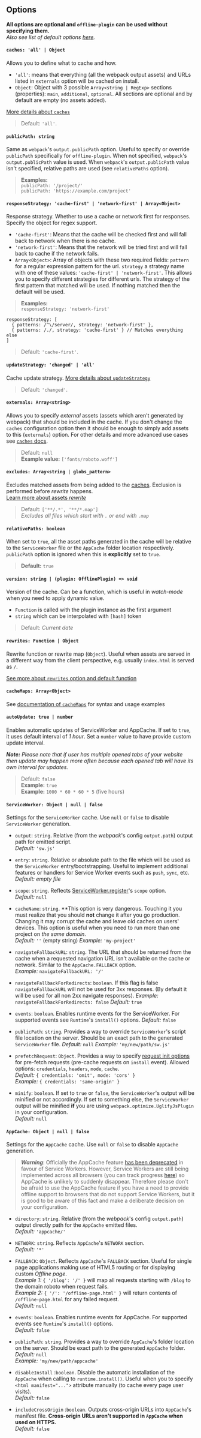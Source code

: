 ## Options

**All options are optional and `offline-plugin` can be used without specifying them.**  
_Also see list of default options [here](https://github.com/NekR/offline-plugin/blob/master/src/index.js#L17)._

#### `caches: 'all' | Object`

Allows you to define what to cache and how.

* `'all'`: means that everything (all the webpack output assets) and URLs listed in `externals` option will be cached on install.
* `Object`: Object with 3 possible `Array<string | RegExp>` sections (properties): `main`, `additional`, `optional`. All sections are optional and by default are empty (no assets added).

[More details about `caches`](caches.md)

> Default: `'all'`.

#### `publicPath: string`

Same as `webpack`'s `output.publicPath` option. Useful to specify or override `publicPath` specifically for `offline-plugin`. When not specified, `webpack`'s `output.publicPath` value is used. When `webpack`'s `output.publicPath` value isn't specified, relative paths are used (see `relativePaths` option).

> __Examples:__  
`publicPath: '/project/'`  
`publicPath: 'https://example.com/project'`  

#### `responseStrategy: 'cache-first' | 'network-first' | Array<Object>`
Response strategy. Whether to use a cache or network first for responses. Specify the object for regex support.

* `'cache-first'`: Means that the cache will be checked first and will fall back to network when there is no cache.
* `'network-first'`: Means that the network will be tried first and will fall back to cache if the network fails.
* `Array<Object>`: Array of objects with these two required fields: `pattern` for a regular expression pattern for the url. `strategy` a strategy name with one of these values: `'cache-first' | 'network-first'`. This allows you to specify different strategies for different urls. The strategy of the first pattern that matched will be used. If nothing matched then the default will be used.

> __Examples:__  
`responseStrategy: 'network-first'`
```
responseStrategy: [
  { patterns: /^\/server/, strategy: 'network-first' },
  { patterns: /./, strategy: 'cache-first' } // Matches everything else
]
```

> Default: `'cache-first'`.

#### `updateStrategy: 'changed' | 'all'`
Cache update strategy. [More details about `updateStrategy`](update-strategies.md)  
> Default: `'changed'`.

#### `externals: Array<string>`
Allows you to specify _external_ assets (assets which aren't generated by webpack) that should be included in the cache. If you don't change the `caches` configuration option then it should be enough to simply add assets to this (`externals`) option. For other details and more advanced use cases see [`caches` docs](caches.md).

> Default: `null`  
> **Example value:** `['fonts/roboto.woff']`

#### `excludes: Array<string | globs_pattern>`
Excludes matched assets from being added to the [caches](https://github.com/NekR/offline-plugin#caches-all--object). Exclusion is performed before _rewrite_ happens.  
[Learn more about assets _rewrite_](docs/rewrite.md)

> Default: `['**/.*', '**/*.map']`  
> _Excludes all files which start with `.` or end with `.map`_

#### `relativePaths: boolean`
When set to `true`, all the asset paths generated in the cache will be relative to the `ServiceWorker` file or the `AppCache` folder location respectively.  
`publicPath` option is ignored when this is **explicitly** set to `true`.
> **Default:** `true`

#### `version: string | (plugin: OfflinePlugin) => void`
Version of the cache. Can be a function, which is useful in _watch-mode_ when you need to apply dynamic value.

* `Function` is called with the plugin instance as the first argument
* `string` which can be interpolated with `[hash]` token

> Default: _Current date_

#### `rewrites: Function | Object`

Rewrite function or rewrite map (`Object`). Useful when assets are served in a different way from the client perspective, e.g. usually `index.html` is served as `/`.

[See more about `rewrites` option and default function](rewrite.md)

#### `cacheMaps: Array<Object>`

See [documentation of `cacheMaps`](cache-maps.md) for syntax and usage examples

#### `autoUpdate: true | number`

Enables automatic updates of ServiceWorker and AppCache. If set to `true`, it uses default interval of _1 hour_. Set a `number` value to have provide custom update interval.

_**Note:** Please note that if user has multiple opened tabs of your website then update may happen more often because each opened tab will have its own interval for updates._

> Default: `false`  
> **Example:** `true`  
> **Example:** `1000 * 60 * 60 * 5` (five hours)

#### `ServiceWorker: Object | null | false`

Settings for the `ServiceWorker` cache. Use `null` or `false` to disable `ServiceWorker` generation.

* `output`: `string`. Relative (from the _webpack_'s config `output.path`) output path for emitted script.  
_Default:_ `'sw.js'`

* `entry`: `string`. Relative or absolute path to the file which will be used as the `ServiceWorker` entry/bootstrapping. Useful to implement additional features or handlers for Service Worker events such as `push`, `sync`, etc.  
_Default:_ _empty file_

* `scope`: `string`. Reflects [ServiceWorker.register](https://developer.mozilla.org/en-US/docs/Web/API/ServiceWorkerContainer/register)'s `scope` option.  
_Default:_ `null`

* `cacheName`: `string`. **This option is very dangerous. Touching it you must realize that you should **not** change it after you go production. Changing it may corrupt the cache and leave old caches on users' devices. This option is useful when you need to run more than one project on _the same domain_.  
_Default:_ _`''`_ (empty string)
_Example:_ `'my-project'`

* `navigateFallbackURL`: `string`. The URL that should be returned from the cache when a requested navigation URL isn't available on the cache or network. Similar to the `AppCache.FALLBACK` option.  
_Example:_ `navigateFallbackURL: '/'`

* `navigateFallbackForRedirects`: `boolean`. If this flag is false `navigateFallbackURL` will not be used for 3xx responses. (By default it will be used for all non 2xx navigate responses).
_Example:_ `navigateFallbackForRedirects: false`
_Default:_ `true`

* `events`: `boolean`. Enables runtime events for the ServiceWorker. For supported events see `Runtime`'s `install()` options.
_Default:_ `false`

* `publicPath`: `string`. Provides a way to override `ServiceWorker`'s script file location on the server. Should be an exact path to the generated `ServiceWorker` file.
_Default:_ `null`
_Example:_ `'my/new/path/sw.js'`

* `prefetchRequest`: `Object`. Provides a way to specify [request init options](https://developer.mozilla.org/en-US/docs/Web/API/Request/Request) for pre-fetch requests (pre-cache requests on `install` event). Allowed options: `credentials`, `headers`, `mode`, `cache`.  
_Default:_ `{ credentials: 'omit', mode: 'cors' }`  
_Example:_ `{ credentials: 'same-origin' }`  

* `minify`: `boolean`. If set to `true` or `false`, the `ServiceWorker`'s output will be minified or not accordingly. If set to something else, the `ServiceWorker` output will be minified **if** you are using  `webpack.optimize.UglifyJsPlugin` in your configuration.  
_Default:_ `null`

#### `AppCache: Object | null | false`

Settings for the `AppCache` cache. Use `null` or `false` to disable `AppCache` generation.

 > _**Warning**_: Officially the AppCache feature [has been deprecated](https://developer.mozilla.org/en-US/docs/Web/HTML/Using_the_application_cache) in favour of Service Workers.  However, Service Workers are still being implemented across all browsers (you can track progress [here](https://jakearchibald.github.io/isserviceworkerready/)) so AppCache is unlikely to suddenly disappear.  Therefore please don't be afraid to use the AppCache feature if you have a need to provide offline support to browsers that do not support Service Workers, but it is good to be aware of this fact and make a deliberate decision on your configuration.

* `directory`: `string`. Relative (from the _webpack_'s config `output.path`) output directly path for the `AppCache` emitted files.  
_Default:_ `'appcache/'`

* `NETWORK`: `string`. Reflects `AppCache`'s `NETWORK` section.  
_Default:_ `'*'`

* `FALLBACK`: `Object`. Reflects `AppCache`'s `FALLBACK` section. Useful for single page applications making use of HTML5 routing or for displaying custom _Offline page_.  
_Example 1:_ `{ '/blog': '/' }` will map all requests starting with `/blog` to the domain roboto when request fails.  
_Example 2:_ `{ '/': '/offline-page.html' }` will return contents of `/offline-page.html` for any failed request.  
_Default:_ `null`

* `events`: `boolean`. Enables runtime events for AppCache. For supported events see `Runtime`'s `install()` options.  
_Default:_ `false`

* `publicPath`: `string`. Provides a way to override `AppCache`'s folder location on the server. Should be exact path to the generated `AppCache` folder.  
_Default:_ `null`  
_Example:_ `'my/new/path/appcache'`

* `disableInstall` :`boolean`. Disable the automatic installation of the `AppCache` when calling to `runtime.install()`. Useful when you to specify `<html manifest="...">` attribute manually (to cache every page user visits).  
_Default:_ `false`

* `includeCrossOrigin` :`boolean`. Outputs cross-origin URLs into `AppCache`'s manifest file. **Cross-origin URLs aren't supported in `AppCache` when used on HTTPS.**  
_Default:_ `false`

